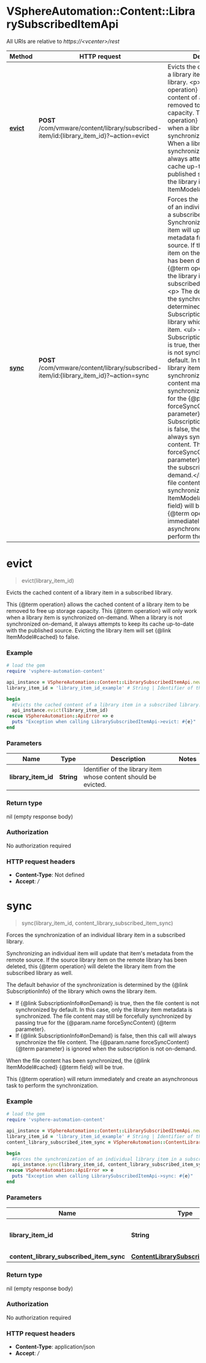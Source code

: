 # VSphereAutomation::Content::LibrarySubscribedItemApi

All URIs are relative to *https://&lt;vcenter&gt;/rest*

Method | HTTP request | Description
------------- | ------------- | -------------
[**evict**](LibrarySubscribedItemApi.md#evict) | **POST** /com/vmware/content/library/subscribed-item/id:{library_item_id}?~action&#x3D;evict | Evicts the cached content of a library item in a subscribed library. &lt;p&gt; This {@term operation} allows the cached content of a library item to be removed to free up storage capacity. This {@term operation} will only work when a library item is synchronized on-demand. When a library is not synchronized on-demand, it always attempts to keep its cache up-to-date with the published source. Evicting the library item will set {@link ItemModel#cached} to false.
[**sync**](LibrarySubscribedItemApi.md#sync) | **POST** /com/vmware/content/library/subscribed-item/id:{library_item_id}?~action&#x3D;sync | Forces the synchronization of an individual library item in a subscribed library. &lt;p&gt; Synchronizing an individual item will update that item&#39;s metadata from the remote source. If the source library item on the remote library has been deleted, this {@term operation} will delete the library item from the subscribed library as well. &lt;p&gt; The default behavior of the synchronization is determined by the {@link SubscriptionInfo} of the library which owns the library item. &lt;ul&gt; &lt;li&gt;If {@link SubscriptionInfo#onDemand} is true, then the file content is not synchronized by default. In this case, only the library item metadata is synchronized. The file content may still be forcefully synchronized by passing true for the {@param.name forceSyncContent} {@term parameter}.&lt;/li&gt; &lt;li&gt;If {@link SubscriptionInfo#onDemand} is false, then this call will always synchronize the file content. The {@param.name forceSyncContent} {@term parameter} is ignored when the subscription is not on-demand.&lt;/li&gt; &lt;/ul&gt; When the file content has been synchronized, the {@link ItemModel#cached} {@term field} will be true. &lt;p&gt; This {@term operation} will return immediately and create an asynchronous task to perform the synchronization.


# **evict**
> evict(library_item_id)

Evicts the cached content of a library item in a subscribed library. <p> This {@term operation} allows the cached content of a library item to be removed to free up storage capacity. This {@term operation} will only work when a library item is synchronized on-demand. When a library is not synchronized on-demand, it always attempts to keep its cache up-to-date with the published source. Evicting the library item will set {@link ItemModel#cached} to false.

### Example
```ruby
# load the gem
require 'vsphere-automation-content'

api_instance = VSphereAutomation::Content::LibrarySubscribedItemApi.new
library_item_id = 'library_item_id_example' # String | Identifier of the library item whose content should be evicted.

begin
  #Evicts the cached content of a library item in a subscribed library. <p> This {@term operation} allows the cached content of a library item to be removed to free up storage capacity. This {@term operation} will only work when a library item is synchronized on-demand. When a library is not synchronized on-demand, it always attempts to keep its cache up-to-date with the published source. Evicting the library item will set {@link ItemModel#cached} to false.
  api_instance.evict(library_item_id)
rescue VSphereAutomation::ApiError => e
  puts "Exception when calling LibrarySubscribedItemApi->evict: #{e}"
end
```

### Parameters

Name | Type | Description  | Notes
------------- | ------------- | ------------- | -------------
 **library_item_id** | **String**| Identifier of the library item whose content should be evicted. | 

### Return type

nil (empty response body)

### Authorization

No authorization required

### HTTP request headers

 - **Content-Type**: Not defined
 - **Accept**: */*



# **sync**
> sync(library_item_id, content_library_subscribed_item_sync)

Forces the synchronization of an individual library item in a subscribed library. <p> Synchronizing an individual item will update that item's metadata from the remote source. If the source library item on the remote library has been deleted, this {@term operation} will delete the library item from the subscribed library as well. <p> The default behavior of the synchronization is determined by the {@link SubscriptionInfo} of the library which owns the library item. <ul> <li>If {@link SubscriptionInfo#onDemand} is true, then the file content is not synchronized by default. In this case, only the library item metadata is synchronized. The file content may still be forcefully synchronized by passing true for the {@param.name forceSyncContent} {@term parameter}.</li> <li>If {@link SubscriptionInfo#onDemand} is false, then this call will always synchronize the file content. The {@param.name forceSyncContent} {@term parameter} is ignored when the subscription is not on-demand.</li> </ul> When the file content has been synchronized, the {@link ItemModel#cached} {@term field} will be true. <p> This {@term operation} will return immediately and create an asynchronous task to perform the synchronization.

### Example
```ruby
# load the gem
require 'vsphere-automation-content'

api_instance = VSphereAutomation::Content::LibrarySubscribedItemApi.new
library_item_id = 'library_item_id_example' # String | Identifier of the library item to synchronize.
content_library_subscribed_item_sync = VSphereAutomation::ContentLibrarySubscribedItemSync.new # ContentLibrarySubscribedItemSync | 

begin
  #Forces the synchronization of an individual library item in a subscribed library. <p> Synchronizing an individual item will update that item's metadata from the remote source. If the source library item on the remote library has been deleted, this {@term operation} will delete the library item from the subscribed library as well. <p> The default behavior of the synchronization is determined by the {@link SubscriptionInfo} of the library which owns the library item. <ul> <li>If {@link SubscriptionInfo#onDemand} is true, then the file content is not synchronized by default. In this case, only the library item metadata is synchronized. The file content may still be forcefully synchronized by passing true for the {@param.name forceSyncContent} {@term parameter}.</li> <li>If {@link SubscriptionInfo#onDemand} is false, then this call will always synchronize the file content. The {@param.name forceSyncContent} {@term parameter} is ignored when the subscription is not on-demand.</li> </ul> When the file content has been synchronized, the {@link ItemModel#cached} {@term field} will be true. <p> This {@term operation} will return immediately and create an asynchronous task to perform the synchronization.
  api_instance.sync(library_item_id, content_library_subscribed_item_sync)
rescue VSphereAutomation::ApiError => e
  puts "Exception when calling LibrarySubscribedItemApi->sync: #{e}"
end
```

### Parameters

Name | Type | Description  | Notes
------------- | ------------- | ------------- | -------------
 **library_item_id** | **String**| Identifier of the library item to synchronize. | 
 **content_library_subscribed_item_sync** | [**ContentLibrarySubscribedItemSync**](ContentLibrarySubscribedItemSync.md)|  | 

### Return type

nil (empty response body)

### Authorization

No authorization required

### HTTP request headers

 - **Content-Type**: application/json
 - **Accept**: */*



